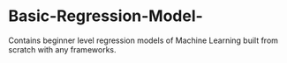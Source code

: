 # Basic-Regression-Model-
Contains beginner level regression models of Machine Learning built from scratch with any frameworks.
